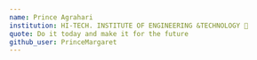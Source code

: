 ```yaml
---
name: Prince Agrahari 
institution: HI-TECH. INSTITUTE OF ENGINEERING &TECHNOLOGY 🚩 
quote: Do it today and make it for the future 
github_user: PrinceMargaret
---
```

